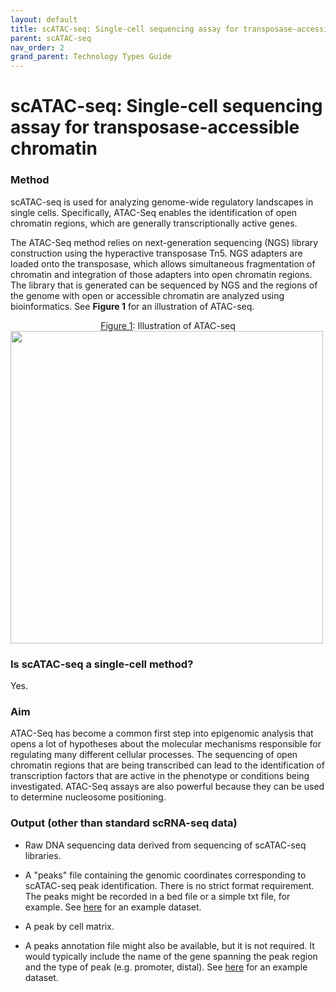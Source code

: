 ```yaml
---
layout: default
title: scATAC-seq: Single-cell sequencing assay for transposase-accessible chromatin
parent: scATAC-seq
nav_order: 2
grand_parent: Technology Types Guide
---
```


# scATAC-seq: Single-cell sequencing assay for transposase-accessible chromatin

### Method

scATAC-seq is used for analyzing genome-wide regulatory landscapes in single cells.  Specifically, ATAC-Seq enables the identification of open chromatin regions, which are generally transcriptionally active genes.

The ATAC-Seq method relies on next-generation sequencing (NGS) library construction using the hyperactive transposase Tn5. NGS adapters are loaded onto the transposase, which allows simultaneous fragmentation of chromatin and integration of those adapters into open chromatin regions. The library that is generated can be sequenced by NGS and the regions of the genome with open or accessible chromatin are analyzed using bioinformatics. See **Figure 1** for an illustration of ATAC-seq.

<center><u> Figure 1</u>: Illustration of ATAC-seq</center>


<img src="https://github.com/ebi-ait/hca-ebi-wrangler-central/blob/Add-technology-type-info-folder/technology_types_explanors/scATAC-seq/visuals/ATAC-seq.png" width="500" height="500">


### Is scATAC-seq a single-cell method?

Yes.

### Aim

ATAC-Seq has become a common first step into epigenomic analysis that opens a lot of hypotheses about the molecular mechanisms responsible for regulating many different cellular processes. The sequencing of open chromatin regions that are being transcribed can lead to the identification of transcription factors that are active in the phenotype or conditions being investigated. ATAC-Seq assays are also powerful because they can be used to determine nucleosome positioning.

### Output (other than standard scRNA-seq data)

- Raw DNA sequencing data derived from sequencing of scATAC-seq libraries.

- A "peaks" file containing the genomic coordinates corresponding to scATAC-seq peak identification. There is no strict format requirement. The peaks might be recorded in a bed file or a simple txt file, for example. See [here](https://github.com/ebi-ait/hca-ebi-wrangler-central/blob/master/technology_types_guide/scATAC-seq/example_datasets/atac_v1_pbmc_10k_peaks.bed) for an example dataset.

- A peak by cell matrix.

- A peaks annotation file might also be available, but it is not required. It would typically include the name of the gene spanning the peak region and the type of peak (e.g. promoter, distal). See [here](https://github.com/ebi-ait/hca-ebi-wrangler-central/blob/master/technology_types_guide/scATAC-seq/example_datasets/atac_v1_pbmc_10k_peak_annotation.tsv) for an example dataset.

